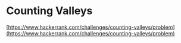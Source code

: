 # Counting Valleys

[https://www.hackerrank.com/challenges/counting-valleys/problem](https://www.hackerrank.com/challenges/counting-valleys/problem)
